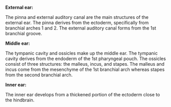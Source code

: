 **External ear:**

The pinna and external auditory canal are the main structures of the external ear. The pinna derives from the ectoderm, specifically from branchial arches 1 and 2. The external auditory canal forms from the 1st branchial groove.

**Middle ear:**

The tympanic cavity and ossicles make up the middle ear. The tympanic cavity derives from the endoderm of the 1st pharyngeal pouch. The ossicles consist of three structures: the malleus, incus, and stapes. The malleus and incus come from the mesenchyme of the 1st branchial arch whereas stapes from the second branchial arch.

**Inner ear:**

The inner ear develops from a thickened portion of the ectoderm close to the hindbrain.